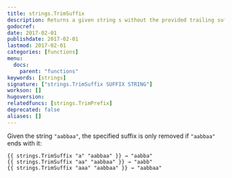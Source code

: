```yaml
---
title: strings.TrimSuffix
description: Returns a given string s without the provided trailing suffix string. If s doesn't end with suffix, s is returned unchanged.
godocref:
date: 2017-02-01
publishdate: 2017-02-01
lastmod: 2017-02-01
categories: [functions]
menu:
  docs:
    parent: "functions"
keywords: [strings]
signature: ["strings.TrimSuffix SUFFIX STRING"]
workson: []
hugoversion:
relatedfuncs: [strings.TrimPrefix]
deprecated: false
aliases: []
---
```


Given the string `"aabbaa"`, the specified suffix is only removed if `"aabbaa"` ends with it:

    {{ strings.TrimSuffix "a" "aabbaa" }} → "aabba"
    {{ strings.TrimSuffix "aa" "aabbaa" }} → "aabb"
    {{ strings.TrimSuffix "aaa" "aabbaa" }} → "aabbaa"